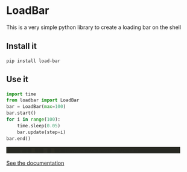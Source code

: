 # LoadBar

This is a very simple python library to create a loading bar on the shell

## Install it

```
pip install load-bar
```

## Use it

``` python
import time
from loadbar import LoadBar
bar = LoadBar(max=100)
bar.start()
for i in range(100):
    time.sleep(0.05)
    bar.update(step=i)
bar.end()
```

![image](images/loadbar.gif)

[See the documentation](doc/Loadbar.md)
